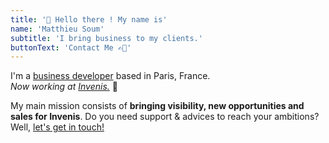 ```yaml
---
title: '👋 Hello there ! My name is'
name: 'Matthieu Soum'
subtitle: 'I bring business to my clients.'
buttonText: 'Contact Me ✍🏼'
---
```


I'm a <u>business developer</u> based in Paris, France.</br><i> Now working at <a href="https://invenis.co">Invenis.</a></i> 💼

My main mission consists of <b>bringing visibility, new opportunities and sales for Invenis</b>. Do you need support & advices to reach your ambitions? Well, [let's get in touch!](mailto:matthieu@soum.co)
